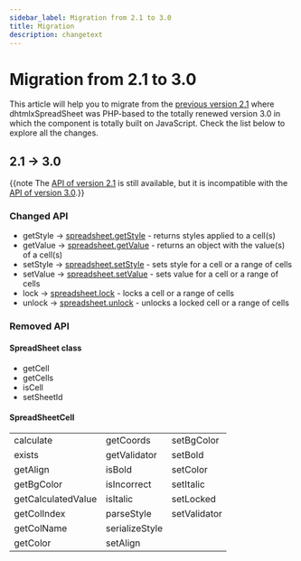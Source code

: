 ```yaml
---
sidebar_label: Migration from 2.1 to 3.0
title: Migration
description: changetext
---
```


# Migration from 2.1 to 3.0

This article will help you to migrate from the [previous version 2.1](https://docs.dhtmlx.com/spreadsheet__index.html) where dhtmlxSpreadSheet was PHP-based
to the totally renewed version 3.0 in which the component is totally built on JavaScript. Check the list below to explore all the changes.

## 2.1 -> 3.0

{{note The [API of version 2.1](https://docs.dhtmlx.com/spreadsheet__reference.html) is still available, but it is incompatible with the [API of version 3.0](api/api_overview.md).}}

### Changed API

- getStyle -> [spreadsheet.getStyle](api/spreadsheet_getstyle_method.md) - returns styles applied to a cell(s)	
- getValue -> [spreadsheet.getValue](api/spreadsheet_getvalue_method.md) - returns an object with the value(s) of a cell(s)
- setStyle -> [spreadsheet.setStyle](api/spreadsheet_setstyle_method.md) - sets style for a cell or a range of cells 
- setValue -> [spreadsheet.setValue](api/spreadsheet_setvalue_method.md) - sets value for a cell or a range of cells 
- lock -> [spreadsheet.lock](api/spreadsheet_lock_method.md) - locks a cell or a range of cells
- unlock -> [spreadsheet.unlock](api/spreadsheet_unlock_method.md) - unlocks a locked cell or a range of cells

### Removed API

#### SpreadSheet class

- getCell 
- getCells 
- isCell 
- setSheetId 

#### SpreadSheetCell

<table>
<tr>
	<td>calculate</td>
    <td>getCoords</td>
    <td>setBgColor</td>	
</tr>
<tr>
	<td>exists</td>
    <td>getValidator</td>
    <td>setBold</td>
</tr>
<tr>
	<td>getAlign</td>
    <td>isBold</td>
    <td>setColor</td>   
</tr>
<tr>
	<td>getBgColor</td>
    <td>isIncorrect</td>
    <td>setItalic</td>   
</tr>
<tr>
	<td>getCalculatedValue</td>
    <td>isItalic</td>
    <td>setLocked</td>   
</tr>
<tr>
	<td>getColIndex</td>
    <td>parseStyle</td>
    <td>setValidator</td>    
</tr>
<tr>
	<td>getColName</td>
    <td>serializeStyle</td>   
</tr>
<tr>
	<td>getColor</td>
    <td>setAlign</td>    
</tr>
</table>
